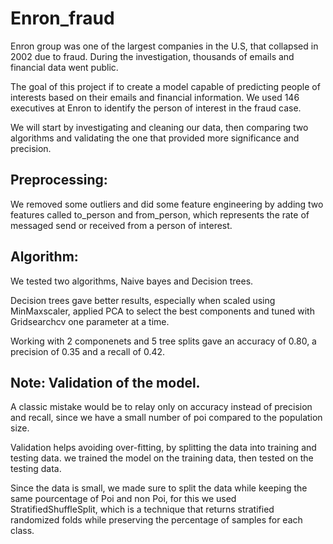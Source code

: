 # Enron_fraud

Enron group was one of the largest companies in the U.S, that collapsed in 2002 due to fraud. During the investigation, thousands of emails and financial data went public.

The goal of this project if to create a model capable of predicting people of interests based on their emails and financial information. We used 146 executives at Enron to identify the person of interest in the fraud case.

We will start by investigating and cleaning our data, then comparing two algorithms and validating the one that provided more significance and precision.

## Preprocessing:

We removed some outliers and did some feature engineering by adding two features called to_person and from_person, which represents the rate of messaged send or received from a person of interest.

## Algorithm:

We tested two algorithms, Naive bayes and Decision trees. 

Decision trees gave better results, especially when scaled using MinMaxscaler, applied PCA to select the best components and tuned with Gridsearchcv one parameter at a time.

Working with 2 componenets and 5 tree splits gave an accuracy of 0.80, a precision of 0.35 and a recall of 0.42.

## Note: Validation of the model.

A classic mistake would be to relay only on accuracy instead of precision and recall, since we have a small number of poi compared to the population size. 

Validation helps avoiding over-fitting, by splitting the data into training and testing data. we trained the model on the training data, then tested on the testing data.

Since the data is small, we made sure to split the data while keeping the same pourcentage of Poi and non Poi, for this we used StratifiedShuffleSplit, which is a technique that returns stratified randomized folds while preserving the percentage of samples for each class.
